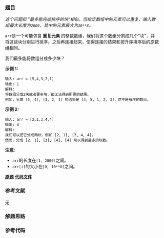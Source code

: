 ### 题目
_这个问题和 "最多能完成排序的块"相似，但给定数组中的元素可以重复，输入数组最大长度为`2000`，其中的元素最大为`10**8`。_

`arr`是一个可能包含 **重复元素**
的整数数组，我们将这个数组分割成几个"块"，并将这些块分别进行排序。之后再连接起来，使得连接的结果和按升序排序后的原数组相同。

我们最多能将数组分成多少块？

**示例  1:**

    
    
    输入: arr = [5,4,3,2,1]
    输出: 1
    解释:
    将数组分成2块或者更多块，都无法得到所需的结果。
    例如，分成 [5, 4], [3, 2, 1] 的结果是 [4, 5, 1, 2, 3]，这不是有序的数组。 
    

**示例 2:**

    
    
    输入: arr = [2,1,3,4,4]
    输出: 4
    解释:
    我们可以把它分成两块，例如 [2, 1], [3, 4, 4]。
    然而，分成 [2, 1], [3], [4], [4] 可以得到最多的块数。 
    

**注意:**

  * `arr`的长度在`[1, 2000]`之间。
  * `arr[i]`的大小在`[0, 10**8]`之间。

 **[原题](https://leetcode-cn.com/problems/max-chunks-to-make-sorted-ii/)**    **[代码文件]()**


### 参考文献
无

### 解题思路




### 参考代码

```go


```




